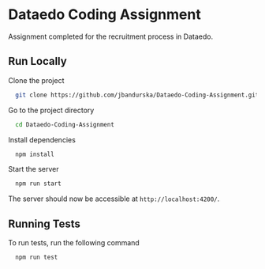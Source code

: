 
# Dataedo Coding Assignment

Assignment completed for the recruitment process in Dataedo.
## Run Locally

Clone the project

```bash
  git clone https://github.com/jbandurska/Dataedo-Coding-Assignment.git
```

Go to the project directory

```bash
  cd Dataedo-Coding-Assignment
```

Install dependencies

```bash
  npm install
```

Start the server

```bash
  npm run start
```

The server should now be accessible at `http://localhost:4200/`. 
## Running Tests

To run tests, run the following command

```bash
  npm run test
```

